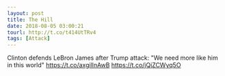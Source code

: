 ```yaml
---
layout: post
title: The Hill
date: 2018-08-05 03:00:21
tourl: http://t.co/t414UtTRv4
tags: [Attack]
---
```

Clinton defends LeBron James after Trump attack: "We need more like him in this world" https://t.co/axgillnAwB https://t.co/jQjZCWyq5O
